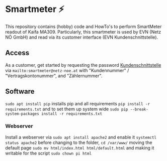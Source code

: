 # Smartmeter :zap:

This repository contains (hobby) code and HowTo's to perform SmartMeter readout of Kaifa MA309. Particularly, this smartmeter is used by EVN (Netz NÖ GmbH) and read via its customer interface (EVN Kundenschnittstelle).


## Access
As a customer, get started by requesting the password [Kundenschnittstelle](https://www.netz-noe.at/Download-(1)/Smart-Meter/218_9_SmartMeter_Kundenschnittstelle_lektoriert_14.aspx) via `mailto:smartmeter@netz-noe.at` with "Kundennummer" / "Vertragskontonummer", and "Zählernummer".


## Software
`sudo apt install pip`
installs pip and all requirements
`pip install -r requirements.txt`
and to set them up system wide
`sudo pip --break-system-packages install -r requirements.txt`


### Webserver
Install a webserver via
`sudo apt install apache2`
and enable it
`systemctl status apache2`
before changing to the folder, 
`cd /var/www/`
moving the default page
`sudo mv html/index.html html/default.html`
and making it writable for the script
`sudo chown pi html`